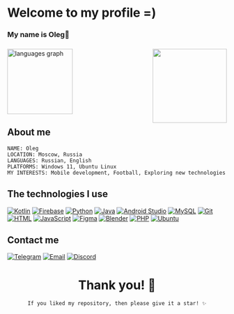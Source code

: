 

# Welcome to my profile =)
### My name is Oleg🍊

###

<img align="right" height="170" src="https://i.pinimg.com/originals/9a/2e/3d/9a2e3dd3f3dc79b9da3bd0ee11d347b3.gif"  />

###



<div align="left">
  <img src="https://github-readme-stats.vercel.app/api/top-langs?username=shefyo&locale=en&hide_title=false&layout=compact&card_width=320&langs_count=5&theme=dracula&hide_border=false" height="150" alt="languages graph"  />
</div>



## About me

```
NAME: Oleg
LOCATION: Moscow, Russia
LANGUAGES: Russian, English
PLATFORMS: Windows 11, Ubuntu Linux
MY INTERESTS: Mobile development, Football, Exploring new technologies
```

##


## The technologies I use

<div align="left">
    <a href="https://kotlinlang.org/"><img src="https://ziadoua.github.io/m3-Markdown-Badges/badges/Kotlin/kotlin1.svg" alt="Kotlin"></a>
    <a href="https://firebase.google.com"><img src="https://ziadoua.github.io/m3-Markdown-Badges/badges/Firebase/firebase1.svg" alt="Firebase"></a>
    <a href="https://www.python.org/"><img src="https://ziadoua.github.io/m3-Markdown-Badges/badges/Python/python2.svg" alt="Python"></a>
    <a href="https://www.java.com/"><img src="https://ziadoua.github.io/m3-Markdown-Badges/badges/Java/java1.svg" alt="Java"></a>
    <a href="https://developer.android.com/studio?hl=ru"><img src="https://ziadoua.github.io/m3-Markdown-Badges/badges/AndroidStudio/androidstudio1.svg" alt="Android Studio"></a>
    <a href="https://www.mysql.com"><img src="https://ziadoua.github.io/m3-Markdown-Badges/badges/MySQL/mysql2.svg" alt="MySQL"></a>
    <a href="https://git-scm.com/"><img src="https://ziadoua.github.io/m3-Markdown-Badges/badges/Git/git2.svg" alt="Git"></a>
    <a href="https://developer.mozilla.org/en-US/docs/Web/HTML"><img src="https://ziadoua.github.io/m3-Markdown-Badges/badges/HTML/html2.svg" alt="HTML"></a>
    <a href="https://developer.mozilla.org/en-US/docs/Web/JavaScript"><img src="https://ziadoua.github.io/m3-Markdown-Badges/badges/Javascript/javascript2.svg" alt="JavaScript"></a>
    <a href="https://www.figma.com/"><img src="https://ziadoua.github.io/m3-Markdown-Badges/badges/Figma/figma2.svg" alt="Figma"></a>
    <a href="https://www.blender.org/"><img src="https://ziadoua.github.io/m3-Markdown-Badges/badges/Blender/blender2.svg" alt="Blender"></a>
    <a href="https://www.php.net"><img src="https://ziadoua.github.io/m3-Markdown-Badges/badges/PHP/php1.svg" alt="PHP"></a>
    <a href="https://ubuntu.com"><img src="https://ziadoua.github.io/m3-Markdown-Badges/badges/Ubuntu/ubuntu2.svg" alt="Ubuntu"></a>
  
</div>

## Contact me

<div align="left">

[![Telegram](https://ziadoua.github.io/m3-Markdown-Badges/badges/Telegram/telegram3.svg)](https://t.me/shefyo)
[![Email](https://ziadoua.github.io/m3-Markdown-Badges/badges/Gmail/gmail2.svg)](mailto:olegshefner6@gmail.com)
[![Discord](https://ziadoua.github.io/m3-Markdown-Badges/badges/Discord/discord1.svg)](discordapp.com/users/416263237412061194)

</div>


<div align="center">
  
# Thank you! 🤝
`If you liked my repository, then please give it a star! ✨`
